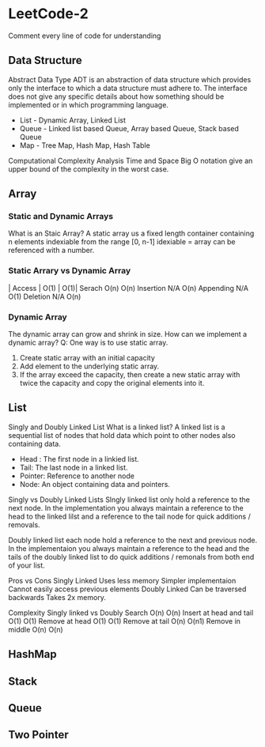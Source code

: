 # LeetCode-2

Comment every line of code for understanding
## Data Structure
Abstract Data Type
ADT is an abstraction of data structure which provides only the interface to which a data structure must adhere to.
The interface does not give any specific details about how something should be implemented or in which programming language.
* List  - Dynamic Array, Linked List
* Queue - Linked list based Queue, Array based Queue, Stack based Queue
* Map - Tree Map, Hash Map, Hash Table

Computational Complexity Analysis
Time and Space 
Big O notation give an upper bound of the complexity in the worst case.


## Array
### Static and Dynamic Arrays
What is an Staic Array?
A static array us a fixed length container containing n elements indexiable from the range [0, n-1]
idexiable = array can be referenced with a number.

### Static Arrary vs Dynamic Array
| Access	| O(1)	| O(1)| 
Serach	O(n)	O(n)
Insertion	N/A	O(n)
Appending	N/A	O(1)
Deletion	N/A	O(n)
### Dynamic Array
The dynamic array can grow and shrink in size.
How can we implement a dynamic array?
Q: One way is to use static array.
1. Create static array with an initial capacity
2. Add element to the underlying static array.
3. If the array exceed the capacity, then create a new static array with twice the capacity and copy the original elements into it.
## List 
Singly and Doubly Linked List
What is a linked list?
A linked list is a sequential list of nodes that hold data which point to other nodes also containing data.
- Head : The first node in a linkied list.
- Tail: The last node in a linked list.
- Pointer: Reference to another node
- Node: An object containing data and pointers.

Singly vs Doubly Linked Lists
Slngly linked list only hold a reference to the next node. In the implementation you always maintain a reference to the head to the linked lilst and a reference to the tail node for quick additions / removals.

Doubly linked list each node hold a reference to the next and previous node. In the implementaion you always maintain a reference to the head and the tails of the doubly linked list to do quick additions / remonals from both end of your list.


Pros vs Cons
Singly Linked	Uses less memory Simpler implementaion	Cannot easily access previous elements
Doubly Linked	Can be traversed backwards	Takes 2x memory.





Complexity
Singly linked vs Doubly
Search	O(n)	O(n)
Insert at head and tail	O(1)	O(1)
Remove at head	O(1)	O(1)
Remove at tail	O(n)	O(n1)
Remove in middle	O(n)	O(n)
## HashMap

## Stack

## Queue

## Two Pointer
